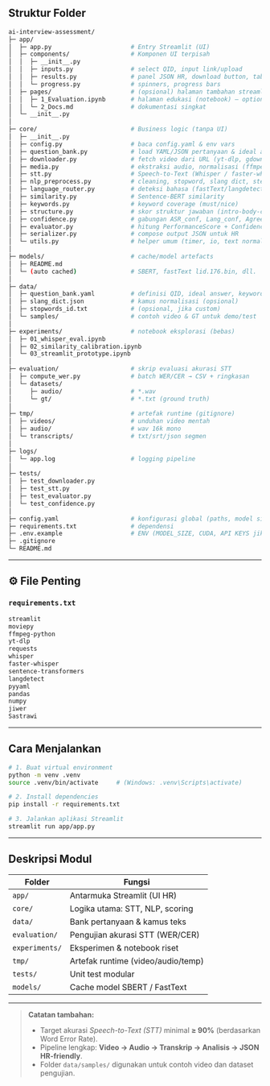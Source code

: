 ##  Struktur Folder

```bash
ai-interview-assessment/
├─ app/
│  ├─ app.py                      # Entry Streamlit (UI)
│  ├─ components/                 # Komponen UI terpisah
│  │  ├─ __init__.py
│  │  ├─ inputs.py                # select QID, input link/upload
│  │  ├─ results.py               # panel JSON HR, download button, tables
│  │  └─ progress.py              # spinners, progress bars
│  ├─ pages/                      # (opsional) halaman tambahan streamlit
│  │  ├─ 1_Evaluation.ipynb       # halaman edukasi (notebook) – optional
│  │  └─ 2_Docs.md                # dokumentasi singkat
│  └─ __init__.py
│
├─ core/                          # Business logic (tanpa UI)
│  ├─ __init__.py
│  ├─ config.py                   # baca config.yaml & env vars
│  ├─ question_bank.py            # load YAML/JSON pertanyaan & ideal answers
│  ├─ downloader.py               # fetch video dari URL (yt-dlp, gdown, direct)
│  ├─ media.py                    # ekstraksi audio, normalisasi (ffmpeg/moviepy)
│  ├─ stt.py                      # Speech-to-Text (Whisper / faster-whisper)
│  ├─ nlp_preprocess.py           # cleaning, stopword, slang dict, stemming
│  ├─ language_router.py          # deteksi bahasa (fastText/langdetect/whisper)
│  ├─ similarity.py               # Sentence-BERT similarity
│  ├─ keywords.py                 # keyword coverage (must/nice)
│  ├─ structure.py                # skor struktur jawaban (intro-body-closing)
│  ├─ confidence.py               # gabungan ASR_conf, Lang_conf, Agree_conf, Len_conf
│  ├─ evaluator.py                # hitung PerformanceScore + ConfidenceScore
│  ├─ serializer.py               # compose output JSON untuk HR
│  └─ utils.py                    # helper umum (timer, io, text normalize)
│
├─ models/                        # cache/model artefacts
│  ├─ README.md
│  └─ (auto cached)               # SBERT, fastText lid.176.bin, dll.
│
├─ data/
│  ├─ question_bank.yaml          # definisi QID, ideal answer, keywords, weight
│  ├─ slang_dict.json             # kamus normalisasi (opsional)
│  ├─ stopwords_id.txt            # (opsional, jika custom)
│  └─ samples/                    # contoh video & GT untuk demo/test
│
├─ experiments/                   # notebook eksplorasi (bebas)
│  ├─ 01_whisper_eval.ipynb
│  ├─ 02_similarity_calibration.ipynb
│  └─ 03_streamlit_prototype.ipynb
│
├─ evaluation/                    # skrip evaluasi akurasi STT
│  ├─ compute_wer.py              # batch WER/CER → CSV + ringkasan
│  └─ datasets/
│     ├─ audio/                   # *.wav
│     └─ gt/                      # *.txt (ground truth)
│
├─ tmp/                           # artefak runtime (gitignore)
│  ├─ videos/                     # unduhan video mentah
│  ├─ audio/                      # wav 16k mono
│  └─ transcripts/                # txt/srt/json segmen
│
├─ logs/
│  └─ app.log                     # logging pipeline
│
├─ tests/
│  ├─ test_downloader.py
│  ├─ test_stt.py
│  ├─ test_evaluator.py
│  └─ test_confidence.py
│
├─ config.yaml                    # konfigurasi global (paths, model size, thresholds)
├─ requirements.txt               # dependensi
├─ .env.example                   # ENV (MODEL_SIZE, CUDA, API KEYS jika perlu)
├─ .gitignore
└─ README.md
```

---

## ⚙️ File Penting

### `requirements.txt`
```bash
streamlit
moviepy
ffmpeg-python
yt-dlp
requests
whisper
faster-whisper
sentence-transformers
langdetect
pyyaml
pandas
numpy
jiwer
Sastrawi
```
---

##  Cara Menjalankan

```bash
# 1. Buat virtual environment
python -m venv .venv
source .venv/bin/activate     # (Windows: .venv\Scripts\activate)

# 2. Install dependencies
pip install -r requirements.txt

# 3. Jalankan aplikasi Streamlit
streamlit run app/app.py
```

---

##  Deskripsi Modul

| Folder | Fungsi |
|--------|---------|
| `app/` | Antarmuka Streamlit (UI HR) |
| `core/` | Logika utama: STT, NLP, scoring |
| `data/` | Bank pertanyaan & kamus teks |
| `evaluation/` | Pengujian akurasi STT (WER/CER) |
| `experiments/` | Eksperimen & notebook riset |
| `tmp/` | Artefak runtime (video/audio/temp) |
| `tests/` | Unit test modular |
| `models/` | Cache model SBERT / FastText |

---

>  **Catatan tambahan:**
> - Target akurasi *Speech-to-Text (STT)* minimal **≥ 90%** (berdasarkan Word Error Rate).  
> - Pipeline lengkap: **Video → Audio → Transkrip → Analisis → JSON HR-friendly**.  
> - Folder `data/samples/` digunakan untuk contoh video dan dataset pengujian.
